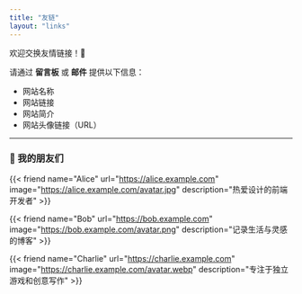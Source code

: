 ```yaml
---
title: "友链"
layout: "links"
---
```


欢迎交换友情链接！💌

请通过 **留言板** 或 **邮件** 提供以下信息：

- 网站名称  
- 网站链接  
- 网站简介  
- 网站头像链接（URL）

---

### 🤝 我的朋友们

{{< friend name="Alice" url="https://alice.example.com" image="https://alice.example.com/avatar.jpg" description="热爱设计的前端开发者" >}}

{{< friend name="Bob" url="https://bob.example.com" image="https://bob.example.com/avatar.png" description="记录生活与灵感的博客" >}}

{{< friend name="Charlie" url="https://charlie.example.com" image="https://charlie.example.com/avatar.webp" description="专注于独立游戏和创意写作" >}}

